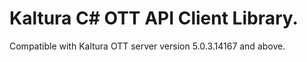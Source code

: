 # Kaltura C# OTT API Client Library.
Compatible with Kaltura OTT server version 5.0.3.14167 and above.

